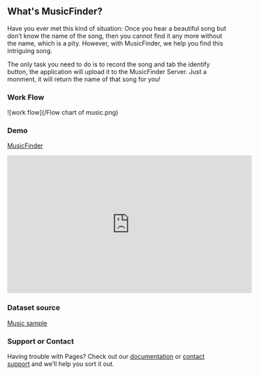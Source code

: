 ## What's MusicFinder?

Have you ever met this kind of situation: Once you hear a beautiful song but don’t know the name of the song, then you cannot find it any more without the name, which is a pity. However, with MusicFinder, we help you find this intriguing song. 

The only task you need to do is to record the song and tab the identify button, the application will upload it to the MusicFinder Server. Just a monment, it will return the name of that song for you!

### Work Flow

![work flow](/Flow chart of music.png)

### Demo

[MusicFinder](https://youtu.be/37cFnlfYg1s)

<iframe width="560" height="315" src="https://www.youtube.com/embed/37cFnlfYg1s" frameborder="0" allow="autoplay; encrypted-media" allowfullscreen></iframe>




### Dataset source

[Music sample](https://drive.google.com/drive/folders/1AKlQFAHL8VY6P4EX-qYlUWDhtScXt_7o)


### Support or Contact

Having trouble with Pages? Check out our [documentation](https://help.github.com/categories/github-pages-basics/) or [contact support](https://github.com/contact) and we’ll help you sort it out.
